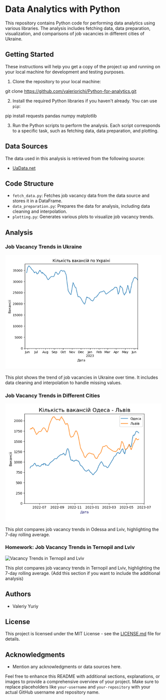 # Data Analytics with Python

This repository contains Python code for performing data analytics using various libraries. The analysis includes fetching data, data preparation, visualization, and comparisons of job vacancies in different cities of Ukraine.

## Getting Started

These instructions will help you get a copy of the project up and running on your local machine for development and testing purposes.

1. Clone the repository to your local machine:

git clone https://github.com/valeriorichi/Python-for-analytics.git


2. Install the required Python libraries if you haven't already. You can use `pip`:

pip install requests pandas numpy matplotlib



3. Run the Python scripts to perform the analysis. Each script corresponds to a specific task, such as fetching data, data preparation, and plotting.

## Data Sources

The data used in this analysis is retrieved from the following source:
- [UaData.net](https://uadata.net/work-positions/cities.json)

## Code Structure

- `fetch_data.py`: Fetches job vacancy data from the data source and stores it in a DataFrame.
- `data_preparation.py`: Prepares the data for analysis, including data cleaning and interpolation.
- `plotting.py`: Generates various plots to visualize job vacancy trends.

## Analysis

### Job Vacancy Trends in Ukraine

![Vacancy Trends in Ukraine](Screenshot_48.png)

This plot shows the trend of job vacancies in Ukraine over time. It includes data cleaning and interpolation to handle missing values.

### Job Vacancy Trends in Different Cities

![Vacancy Trends in Odessa and Lviv](Screenshot_49.png)

This plot compares job vacancy trends in Odessa and Lviv, highlighting the 7-day rolling average.

### Homework: Job Vacancy Trends in Ternopil and Lviv

![Vacancy Trends in Ternopil and Lviv](link_to_your_image.png)

This plot compares job vacancy trends in Ternopil and Lviv, highlighting the 7-day rolling average. (Add this section if you want to include the additional analysis)

## Authors

- Valeriy Yuriy

## License

This project is licensed under the MIT License - see the [LICENSE.md](LICENSE.md) file for details.

## Acknowledgments

- Mention any acknowledgments or data sources here.

Feel free to enhance this README with additional sections, explanations, or images to provide a comprehensive overview of your project. Make sure to replace placeholders like `your-username` and `your-repository` with your actual GitHub username and repository name.
